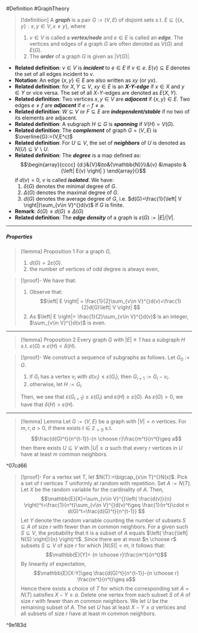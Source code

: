 #Definition #GraphTheory 

> [!definition]
> A ***graph*** is a pair $G:=(V,E)$ of disjoint sets s.t. $E\subseteq \{ \{ x,y \}:x,y\in V,x\neq y \}$, where
> 1.  $v\in V$ is called a ***vertex/node*** and $e\in E$ is called an ***edge***. The vertices and edges of a graph $G$ are often denoted as $V(G)$ and $E(G)$.
> 2. The ***order*** of a graph $G$ is given as $\left| V(G) \right|$.

- **Related definition**: $v\in V$ is ***incident*** to $e\in E$ if $v\in e$. $E(v)\subseteq E$ denotes the set of all edges incident to $v$.
- **Notation**: An edge $\{ x,y \}\in E$ are also written as $xy$ (or $yx$).
- **Related definition**: for $X,Y\subseteq V$, $xy\in E$ is an ***$X$-$Y$-edge*** if $x\in X$ and $y\in Y$ or vice versa. The set of all $X$-$Y$-edges are denoted as $E(X,Y)$. 
- **Related definition**: Two vertices $x,y\in V$ are ***adjacent*** if $\{ x,y \}\in E$. Two edges $e\neq f$ are ***adjacent*** if $e\cap f\neq \varnothing$.
- **Related definition**: $W\subseteq V$ or $F\subseteq E$ are ***independent/stable*** if no two of its elements are adjacent.
- **Related definition**: A subgraph $H\subseteq G$ is ***spanning*** if $V(H)=V(G)$.
- **Related definition**: The ***complement*** of graph $G=(V,E)$ is $\overline{G}:=(V,E^c)$
- **Related definition**: For $U\subseteq V$, the set of ***neighbors*** of $U$ is denoted as $N(U)\subseteq V \backslash U$. 
- **Related definition**: The ***degree*** is a map defined as: $$\begin{array}{cccc} {d:}&{V}&\to&{\mathbb{N}}\\&{v} &\mapsto & {\left| E(v) \right| } \end{array}{}$$if $d(v)=0$, $v$ is called ***isolated***. We have:
	1. $\delta(G)$ denotes the minimal degree of $G$.
	2. $\Delta(G)$ denotes the maximal degree of $G$.
	3. $d(G)$ denotes the average degree of $G$, i.e. $d(G)=\frac{1}{\left| V \right|}\sum_{v\in V}^{}d(v)$ if $G$ is finite.
- **Remark**: $\delta(G)\leq d(G)\leq\Delta(G)$
- **Related definition**: The ***edge density*** of a graph is $\varepsilon(G):=\left| E \right| / \left| V \right|$.
---
##### Properties
> [!lemma] Proposition 1
> For a graph $G$, 
> 1. $d(G)=2\varepsilon(G)$.
> 2. the number of vertices of odd degree is always even,

> [!proof]-
> We have that:
> 1. Observe that: $$\left| E \right| = \frac{1}{2}\sum_{v\in V}^{}d(v)=\frac{1}{2}d(G)\left| V \right| $$
> 2. As $\left| E \right|= \frac{1}{2}\sum_{v\in V}^{}d(v)$ is an integer, $\sum_{v\in V}^{}d(v)$ is even.
---
> [!lemma] Proposition 2
> Every graph $G$ with $\left| E \right|\geq 1$ has a subgraph $H$ s.t. $\varepsilon(G)\leq \varepsilon(H)<\delta(H)$.

> [!proof]-
> We construct a sequence of subgraphs as follows. Let $G_{0}:=G$. 
> 1. if $G_{i}$ has a vertex $v_{i}$ with $d(v_{i})\leq \varepsilon(G_{i})$, then $G_{i+1}:=G_{i} -v_{i}$.
> 2. otherwise, let $H:=G_{i}$.
>    
>  Then, we see that $\varepsilon(G_{i+1})\geq \varepsilon(G_{i})$ and $\varepsilon(H)\geq \varepsilon(G)$. As $\varepsilon(G)>0$, we have that $\delta(H)>\varepsilon(H)$.
---
> [!lemma] Lemma 
> Let $G:=(V,E)$ be a graph with $\left| V \right|=n$ vertices. For $m,r,a>0$, if there exists $t\in \mathbb{Z}_{> 0}$ s.t. $$\frac{d(G)^t}{n^{t-1}}-{n \choose r}\frac{m^t}{n^t}\geq a$$then there exists $U\subseteq V$ with $\left| U \right|\geq a$ such that every $r$ vertices in $U$ have at least $m$ common neighbors.

^07cd66

> [!proof]-
> For a vertex set $T$, let $N(T):=\bigcap_{x\in T}^{}N(x)$. Pick a set of $t$ vertices $T$ uniformly at random with repetition. Set $A:=N(T)$. Let $X$ be the random variable for the cardinality of $A$. Then, $$\mathbb{E}[X]=\sum_{v\in V}^{}\left( \frac{d(v)}{n} \right)^t=\frac{1}{n^t}\sum_{v\in V}^{}d(v)^t\geq \frac{1}{n^t}\cdot n d(G)^t=\frac{d(G)^t}{n^{t-1}} $$Let $Y$ denote the random variable counting the number of subsets $S\subseteq A$ of size $r$ with fewer than $m$ common neighbors. For a given such $S\subseteq V$, the probability that it is a subset of $A$ equals $\left( \frac{\left| N(S) \right|}{n} \right)^t$. Since there are at most $n \choose r$ subsets $S \subseteq V$ of size $r$ for which $\left| N(S) \right|<m$, it follows that: $$\mathbb{E}[Y]< {n \choose r}\frac{m^t}{n^t}$$By linearity of expectation, $$\mathbb{E}[X-Y]\geq \frac{d(G)^t}{n^{t-1}}-{n \choose r} \frac{m^t}{n^t}\geq a$$ Hence there exists a choice of $T$ for which the corresponding set $A=N(T)$ satisfies $X-Y\geq a$. Delete one vertex from each subset $S$ of $A$ of size $r$ with fewer than $m$ common neighbors. We let $U$ be the remaining subset of $A$. The set $U$ has at least $X-Y\geq a$ vertices and all subsets of size $r$ have at least $m$ common neighbors.

^9e183d
